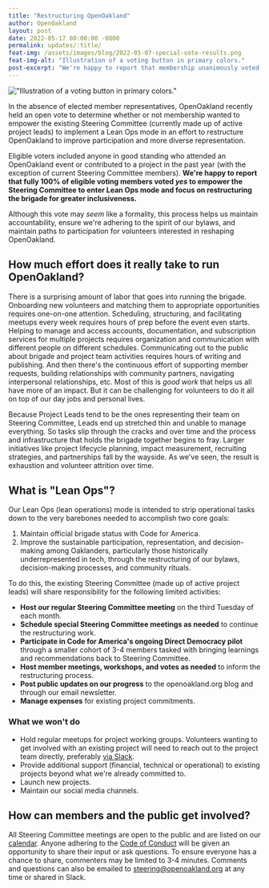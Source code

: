 ```yaml
---
title: "Restructuring OpenOakland"
author: OpenOakland
layout: post
date: 2022-05-17 00:00:00 -0800
permalink: updates/:title/
feat-img: /assets/images/blog/2022-05-07-special-vote-results.png
feat-img-alt: "Illustration of a voting button in primary colors."
post-excerpt: "We're happy to report that membership unanimously voted yes to empower the Steering Committee to enter Lean Ops mode and focus on restructuring the brigade for greater inclusiveness. Our Lean Ops (lean operations) mode is intended to strip operational tasks down to the very barebones needed to accomplish two core goals..."
---
```


!["Illustration of a voting button in primary colors."](/assets/images/blog/2022-05-07-special-vote-results.png)

In the absence of elected member representatives, OpenOakland recently held an open vote to determine whether or not membership wanted to empower the existing Steering Committee (currently made up of active project leads) to implement a Lean Ops mode in an effort to restructure OpenOakland to improve participation and more diverse representation.

Eligible voters included anyone in good standing who attended an OpenOakland event or contributed to a project in the past year (with the exception of current Steering Committee members). **We're happy to report that fully 100% of eligible voting members voted _yes_ to empower the Steering Committee to enter Lean Ops mode and focus on restructuring the brigade for greater inclusiveness.**

Although this vote may *seem* like a formality, this process helps us maintain accountability, ensure we're adhering to the spirit of our bylaws, and maintain paths to participation for volunteers interested in reshaping OpenOakland.

## How much effort does it really take to run OpenOakland?

There is a surprising amount of labor that goes into running the brigade. Onboarding new volunteers and matching them to appropriate opportunities requires one-on-one attention. Scheduling, structuring, and facilitating meetups every week requires hours of prep before the event even starts. Helping to manage and access accounts, documentation, and subscription services for multiple projects requires organization and communication with different people on different schedules. Communicating out to the public about brigade and project team activities requires hours of writing and publishing. And then there's the continuous effort of supporting member requests, building relationships with community partners, navigating interpersonal relationships, etc. Most of this is *good work* that helps us all have more of an impact. But it can be challenging for volunteers to do it all on top of our day jobs and personal lives.

Because Project Leads tend to be the ones representing their team on Steering Committee, Leads end up stretched thin and unable to manage everything. So tasks slip through the cracks and over time and the process and infrastructure that holds the brigade together begins to fray. Larger initiatives like project lifecycle planning, impact measurement, recruiting strategies, and partnerships fall by the wayside. As we've seen, the result is exhaustion and volunteer attrition over time.

## What is "Lean Ops"?

Our Lean Ops (lean operations) mode is intended to strip operational tasks down to the very barebones needed to accomplish two core goals:

1. Maintain official brigade status with Code for America.
2. Improve the sustainable participation, representation, and decision-making among Oaklanders, particularly those historically underrepresented in tech, through the restructuring of our bylaws, decision-making processes, and community rituals.

To do this, the existing Steering Committee (made up of active project leads) will share responsibility for the following limited activities:

- **Host our regular Steering Committee meeting** on the third Tuesday of each month.
- **Schedule special Steering Committee meetings as needed** to continue the restructuring work.
- **Participate in Code for America's ongoing Direct Democracy pilot** through a smaller cohort of 3-4 members tasked with bringing learnings and recommendations back to Steering Committee.
- **Host member meetings, workshops, and votes as needed** to inform the restructuring process.
- **Post public updates on our progress** to the openoakland.org blog and through our email newsletter.
- **Manage expenses** for existing project commitments.

### What we won't do

- Hold regular meetups for project working groups. Volunteers wanting to get involved with an existing project will need to reach out to the project team directly, preferably [via Slack](https://docs.google.com/document/d/1VWZQ_3ehP5j0IOTY0nJClvQPll3ivSkuAdh5YsOhO_U/edit?usp=sharing).
- Provide additional support (financial, technical or operational) to existing projects beyond what we're already committed to.
- Launch new projects.
- Maintain our social media channels.

## How can members and the public get involved?

All Steering Committee meetings are open to the public and are listed on our [calendar](/calendar). Anyone adhering to the [Code of Conduct](/code-of-conduct) will be given an opportunity to share their input or ask questions. To ensure everyone has a chance to share, commenters may be limited to 3-4 minutes. Comments and questions can also be emailed to steering@openoakland.org at any time or shared in Slack.

